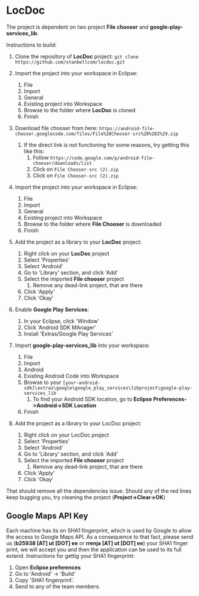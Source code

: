 LocDoc
======
The project is dependent on two project **File chooser** and **google-play-services_lib**. 

Instructions to build:

1. Clone the repository of **LocDoc** project:
    `git clone https://github.com/stanbellcom/locdoc.git`

2. Import the project into your workspace in Eclipse:
    1. File
    2. Import
    3. General
    4. Existing project into Workspace
    5. Browse to the folder where **LocDoc** is cloned
    6. Finish
3. Download file chooser from here: `https://android-file-chooser.googlecode.com/files/File%20Chooser-src%20%282%29.zip`
    1. If the direct link is not funclioning for some reasons, try getting this like this:
        1. Follow `https://code.google.com/p/android-file-chooser/downloads/list`
        2. Click on `File Chooser-src (2).zip`
        3. Click on `File Chooser-src (2).zip`  
4. Import the project into your workspace in Eclipse:
    1. File
    2. Import
    3. General
    4. Existing project into Workspace
    5. Browse to the folder where **File Chooser** is downloaded
    6. Finish

5. Add the project as a library to your **LocDoc** project:
    1. Right click on your **LocDoc** project
    2. Select 'Properties'
    3. Select 'Android'
    4. Go to 'Library' section, and click 'Add'
    5. Select the imported **File chooser** project
        1. Remove any dead-link project, that are there
    6. Click 'Apply'
    7. Click 'Okay'

6. Enable **Google Play Services**:
    1. In your Eclipse, click 'Window'
    2. Click 'Android SDK MAnager'
    3. Install 'Extras/Google Play Services'

7. Import **google-play-services_lib** into your workspace:
    1. File
    2. Import
    3. Android
    4. Existing Android Code into Workspace
    5. Browse to your `[your-android-sdk]\extras\google\google_play_services\libproject\google-play-services_lib`
        1. To find your Android SDK location, go to **Eclipse Preferences->Android->SDK Location**
    6. Finish

8. Add the project as a library to your LocDoc project:
    1. Right click on your LocDoc project
    2. Select 'Properties'
    3. Select 'Android'
    4. Go to 'Library' section, and click 'Add'
    5. Select the imported **File chooser** project
        1. Remove any dead-link project, that are there
    6. Click 'Apply'
    7. Click 'Okay'

That should remove all the dependencies issue. Should any of the red lines keep bugging you, try cleaning the project (**Project->Clear->OK**)


Google Maps API Key
----------------------

Each machine has its on SHA1 fingerprint, which is used by Google to allow the access to Google Maps API.
As a consequence to that fact, please send us (**b25938 [AT] ut [DOT] ee** or **rrenja [AT] ut [DOT] ee**) your SHA1 finger print, we will accept you and then the application can be used to its full extend.
Instructions for gettig your SHA1 fingerprint:

1. Open **Eclipse preferences**
2. Go to 'Android' -> 'Build'
3. Copy 'SHA1 fingerprint'.
4. Send to any of the team members.
